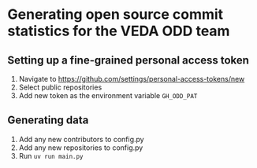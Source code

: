 # Generating open source commit statistics for the VEDA ODD team

## Setting up a fine-grained personal access token

1. Navigate to https://github.com/settings/personal-access-tokens/new
2. Select public repositories
3. Add new token as the environment variable `GH_ODD_PAT`

## Generating data

1. Add any new contributors to config.py
2. Add any new repositories to config.py
3. Run `uv run main.py`
